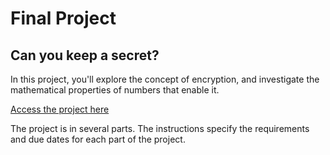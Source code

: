 # Final Project

## Can you keep a secret?

In this project, you'll explore the concept of encryption, and investigate the mathematical properties of numbers that enable it.

[Access the project here](https://github.com/kiboschool/really-secret-activities)

The project is in several parts. The instructions specify the requirements and due dates for each part of the project.